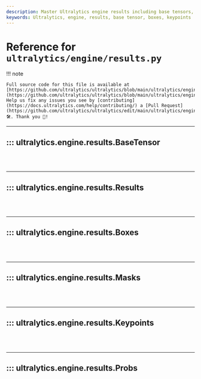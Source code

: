 ```yaml
---
description: Master Ultralytics engine results including base tensors, boxes, and keypoints with our thorough documentation.
keywords: Ultralytics, engine, results, base tensor, boxes, keypoints
---
```


# Reference for `ultralytics/engine/results.py`

!!! note

    Full source code for this file is available at [https://github.com/ultralytics/ultralytics/blob/main/ultralytics/engine/results.py](https://github.com/ultralytics/ultralytics/blob/main/ultralytics/engine/results.py). Help us fix any issues you see by [contributing](https://docs.ultralytics.com/help/contributing/) a [Pull Request](https://github.com/ultralytics/ultralytics/edit/main/ultralytics/engine/results.py) 🛠️. Thank you 🙏!

---
## ::: ultralytics.engine.results.BaseTensor
<br><br>

---
## ::: ultralytics.engine.results.Results
<br><br>

---
## ::: ultralytics.engine.results.Boxes
<br><br>

---
## ::: ultralytics.engine.results.Masks
<br><br>

---
## ::: ultralytics.engine.results.Keypoints
<br><br>

---
## ::: ultralytics.engine.results.Probs
<br><br>
